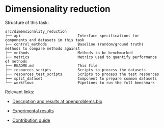 # Dimensionality reduction

Structure of this task:

    src/dimensionality_reduction
    ├── api                          Interface specifications for components and datasets in this task
    ├── control_methods              Baseline (random/ground truth) methods to compare methods against
    ├── methods                      Methods to be benchmarked
    ├── metrics                      Metrics used to quantify performance of methods
    ├── README.md                    This file
    ├── resources_scripts            Scripts to process the datasets
    ├── resources_test_scripts       Scripts to process the test resources
    ├── split_dataset                Component to prepare common datasets
    └── workflows                    Pipelines to run the full benchmark

Relevant links:

* [Description and results at openproblems.bio](https://openproblems.bio/benchmarks/dimensionality_reduction/)

* [Experimental results](https://openproblems-experimental.netlify.app/results/dimensionality_reduction/)

<!-- update this to openproblems.bio/guide when possible -->
* [Contribution guide](https://github.com/openproblems-bio/openproblems-v2/blob/main/CONTRIBUTING.md)
